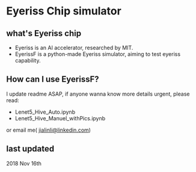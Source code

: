 # Eyeriss Chip simulator
## what's Eyeriss chip

* Eyeriss is an AI accelerator, researched by MIT.
* EyerissF is a python-made Eyeriss simulator, aiming to test eyeriss capability.

## How can I use EyerissF?

I update readme ASAP, if anyone wanna know more details urgent, please read:
* Lenet5_Hive_Auto.ipynb
* Lenet5_Hive_Manuel_withPics.ipynb

or email me( jialinli@linkedin.com)

## last updated
2018 Nov 16th

